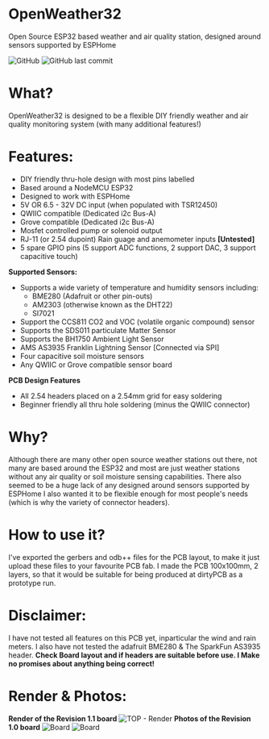# OpenWeather32
Open Source ESP32 based weather and air quality station, designed around sensors supported by ESPHome

![GitHub](https://img.shields.io/github/license/adub08/OpenWeather32) ![GitHub last commit](https://img.shields.io/github/last-commit/adub08/OpenWeather32)
# What?
OpenWeather32 is designed to be a flexible DIY friendly weather and air quality monitoring system (with many additional features!)

# Features: 
- DIY friendly thru-hole design with most pins labelled 
- Based around a NodeMCU ESP32
- Designed to work with ESPHome
- 5V OR 6.5 - 32V DC input (when populated with TSR12450)
- QWIIC compatible (Dedicated i2c Bus-A)
- Grove compatible (Dedicated i2c Bus-A)
- Mosfet controlled pump or solenoid output
- RJ-11 (or 2.54 dupoint) Rain guage and anemometer inputs **[Untested]**
- 5 spare GPIO pins (5 support ADC functions, 2 support DAC, 3 support capacitive touch)

**Supported Sensors:**
- Supports a wide variety of temperature and humidity sensors including:
  - BME280 (Adafruit or other pin-outs)
  - AM2303 (otherwise known as the DHT22)
  - SI7021
- Support the CCS811 CO2 and VOC (volatile organic compound) sensor
- Supports the SDS011 particulate Matter Sensor
- Supports the BH1750 Ambient Light Sensor
- AMS AS3935 Franklin Lightning Sensor [Connected via SPI]
- Four capacitive soil moisture sensors 
- Any QWIIC or Grove compatible sensor board

**PCB Design Features**
- All 2.54 headers placed on a 2.54mm grid for easy soldering 
- Beginner friendly all thru hole soldering (minus the QWIIC connector)

# Why?
Although there are many other open source weather stations out there, not many are based around the ESP32 and most are just weather stations without any air quality or soil moisture sensing capabilities. There also seemed to be a huge lack of any designed around sensors supported by ESPHome I also wanted it to be flexible enough for most people's needs (which is why the variety of connector headers).

# How to use it?
I've exported the gerbers and odb++ files for the PCB layout, to make it just upload these files to your favourite PCB fab. I made the PCB 100x100mm, 2 layers, so that it would be suitable for being produced at dirtyPCB as a prototype run.

# Disclaimer:
I have not tested all features on this PCB yet, inparticular the wind and rain meters. I also have not tested the adafruit BME280 & The SparkFun AS3935 header. **Check Board layout and if headers are suitable before use. I Make no promises about anything being correct!**

# Render & Photos:
**Render of the Revision 1.1 board**
![TOP - Render](https://user-images.githubusercontent.com/20442610/116513412-1f94c300-a8fc-11eb-8c42-d6f277ac053c.PNG)
**Photos of the Revision 1.0 board**
![Board](https://user-images.githubusercontent.com/20442610/116514205-4acbe200-a8fd-11eb-8ee6-03e759af5f3b.jpg)
![Board](https://user-images.githubusercontent.com/20442610/116515415-da25c500-a8fe-11eb-9569-b1468a5386dc.jpg)

